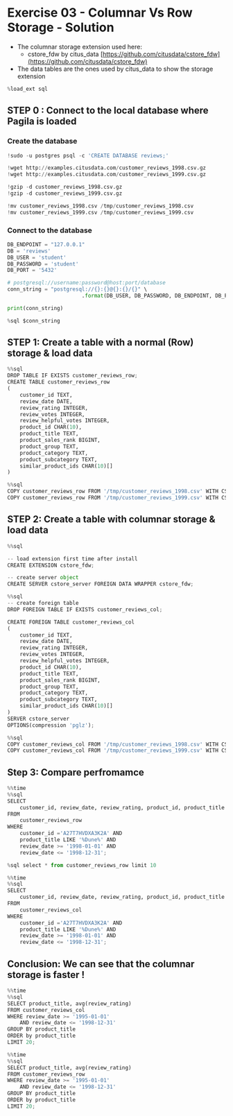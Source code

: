 # Exercise 03 - Columnar Vs Row Storage - Solution

- The columnar storage extension used here: 
    - cstore_fdw by citus_data [https://github.com/citusdata/cstore_fdw](https://github.com/citusdata/cstore_fdw)
- The data tables are the ones used by citus_data to show the storage extension



```python
%load_ext sql
```

## STEP 0 : Connect to the local database where Pagila is loaded

### Create the database


```python
!sudo -u postgres psql -c 'CREATE DATABASE reviews;'

!wget http://examples.citusdata.com/customer_reviews_1998.csv.gz
!wget http://examples.citusdata.com/customer_reviews_1999.csv.gz

!gzip -d customer_reviews_1998.csv.gz 
!gzip -d customer_reviews_1999.csv.gz 

!mv customer_reviews_1998.csv /tmp/customer_reviews_1998.csv
!mv customer_reviews_1999.csv /tmp/customer_reviews_1999.csv
```

### Connect to the database


```python
DB_ENDPOINT = "127.0.0.1"
DB = 'reviews'
DB_USER = 'student'
DB_PASSWORD = 'student'
DB_PORT = '5432'

# postgresql://username:password@host:port/database
conn_string = "postgresql://{}:{}@{}:{}/{}" \
                        .format(DB_USER, DB_PASSWORD, DB_ENDPOINT, DB_PORT, DB)

print(conn_string)
```


```python
%sql $conn_string
```

## STEP 1:  Create a table with a normal  (Row) storage & load data


```python
%%sql
DROP TABLE IF EXISTS customer_reviews_row;
CREATE TABLE customer_reviews_row
(
    customer_id TEXT,
    review_date DATE,
    review_rating INTEGER,
    review_votes INTEGER,
    review_helpful_votes INTEGER,
    product_id CHAR(10),
    product_title TEXT,
    product_sales_rank BIGINT,
    product_group TEXT,
    product_category TEXT,
    product_subcategory TEXT,
    similar_product_ids CHAR(10)[]
)
```


```python
%%sql 
COPY customer_reviews_row FROM '/tmp/customer_reviews_1998.csv' WITH CSV;
COPY customer_reviews_row FROM '/tmp/customer_reviews_1999.csv' WITH CSV;
```

## STEP 2:  Create a table with columnar storage & load data


```python
%%sql

-- load extension first time after install
CREATE EXTENSION cstore_fdw;

-- create server object
CREATE SERVER cstore_server FOREIGN DATA WRAPPER cstore_fdw;
```


```python
%%sql
-- create foreign table
DROP FOREIGN TABLE IF EXISTS customer_reviews_col;

CREATE FOREIGN TABLE customer_reviews_col
(
    customer_id TEXT,
    review_date DATE,
    review_rating INTEGER,
    review_votes INTEGER,
    review_helpful_votes INTEGER,
    product_id CHAR(10),
    product_title TEXT,
    product_sales_rank BIGINT,
    product_group TEXT,
    product_category TEXT,
    product_subcategory TEXT,
    similar_product_ids CHAR(10)[]
)
SERVER cstore_server
OPTIONS(compression 'pglz');
```


```python
%%sql 
COPY customer_reviews_col FROM '/tmp/customer_reviews_1998.csv' WITH CSV;
COPY customer_reviews_col FROM '/tmp/customer_reviews_1999.csv' WITH CSV;
```

## Step 3: Compare perfromamce


```python
%%time
%%sql
SELECT
    customer_id, review_date, review_rating, product_id, product_title
FROM
    customer_reviews_row
WHERE
    customer_id ='A27T7HVDXA3K2A' AND
    product_title LIKE '%Dune%' AND
    review_date >= '1998-01-01' AND
    review_date <= '1998-12-31';
```


```python
%sql select * from customer_reviews_row limit 10
```


```python
%%time
%%sql
SELECT
    customer_id, review_date, review_rating, product_id, product_title
FROM
    customer_reviews_col
WHERE
    customer_id ='A27T7HVDXA3K2A' AND
    product_title LIKE '%Dune%' AND
    review_date >= '1998-01-01' AND
    review_date <= '1998-12-31';
```

## Conclusion: We can see that the columnar storage is faster !


```python
%%time
%%sql
SELECT product_title, avg(review_rating)
FROM customer_reviews_col
WHERE review_date >= '1995-01-01' 
    AND review_date <= '1998-12-31'
GROUP BY product_title
ORDER by product_title
LIMIT 20;
```


```python
%%time
%%sql
SELECT product_title, avg(review_rating)
FROM customer_reviews_row
WHERE review_date >= '1995-01-01' 
    AND review_date <= '1998-12-31'
GROUP BY product_title
ORDER by product_title
LIMIT 20;
```
